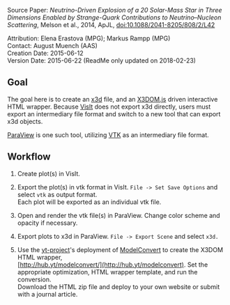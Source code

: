 Source Paper: *Neutrino-Driven Explosion of a 20 Solar-Mass Star in Three Dimensions Enabled by Strange-Quark Contributions to Neutrino–Nucleon Scattering*, Melson et al., 2014, ApJL, [doi:10.1088/2041-8205/808/2/L42](https://doi.org/10.1088/2041-8205/808/2/L42)

Attribution: Elena Erastova (MPG); Markus Rampp (MPG)  
Contact: August Muench (AAS)  
Creation Date: 2015-06-12  
Version Date: 2015-06-22 (ReadMe only updated on 2018-02-23)

## Goal

The goal here is to create an [x3d](http://www.web3d.org/realtime-3d/x3d/what-x3d) file, and an [X3DOM.js](http://www.x3dom.org/) driven interactive HTML wrapper.  Because [VisIt](https://wci.llnl.gov/simulation/computer-codes/visit) does not export x3d directly, users must export an intermediary file format and switch to a new tool that can export x3d objects. 

[ParaView](http://www.paraview.org/) is one such tool, utilizing [VTK](http://www.vtk.org/) as an intermediary file format. 

## Workflow

1. Create plot(s) in VisIt.

2. Export the plot(s) in vtk format in VisIt.
   `File -> Set Save Options` and select `vtk` as output format.  
   Each plot will be exported as an individual vtk file.

3. Open and render the vtk file(s) in ParaView.
   Change color scheme and opacity if necessary.

4. Export plots to x3d in ParaView.
   `File -> Export Scene` and select `x3d.`

5. Use the [yt-project](yt-project.org)'s deployment of [ModelConvert](https://github.com/x3dom/pipeline) to create the X3DOM HTML wrapper,   
   [http://hub.yt/modelconvert/](http://hub.yt/modelconvert). Set the appropriate optimization, HTML wrapper template, and run the conversion.  
   Download the HTML zip file and deploy to your own website or submit with a journal article. 
